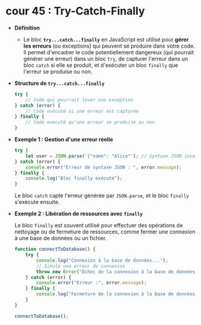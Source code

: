 # cour 45 : **Try-Catch-Finally**

-   **Définition**

    -   Le bloc **`try...catch...finally`** en JavaScript est utilisé pour **gérer les erreurs** (ou exceptions) qui peuvent se produire dans votre code. Il permet d'encadrer le code potentiellement dangereux (qui pourrait générer une erreur) dans un bloc `try`, de capturer l'erreur dans un bloc `catch` si elle se produit, et d'exécuter un bloc `finally` que l'erreur se produise ou non.

-   **Structure de `try...catch...finally`**

    ```javascript
    try {
        // Code qui pourrait lever une exception
    } catch (error) {
        // Code exécuté si une erreur est capturée
    } finally {
        // Code exécuté qu'une erreur se produise ou non
    }
    ```

-   **Exemple 1 : Gestion d'une erreur réelle**

    ```javascript
    try {
        let user = JSON.parse('{"name": "Alice"'); // Syntaxe JSON incorrecte
    } catch (error) {
        console.error("Erreur de syntaxe JSON : ", error.message);
    } finally {
        console.log("Bloc finally exécuté");
    }
    ```

    Le bloc `catch` capte l'erreur générée par `JSON.parse`, et le bloc `finally` s'exécute ensuite.

-   **Exemple 2 : Libération de ressources avec `finally`**

    Le bloc `finally` est souvent utilisé pour effectuer des opérations de nettoyage ou de fermeture de ressources, comme fermer une connexion à une base de données ou un fichier.

    ```javascript
    function connectToDatabase() {
        try {
            console.log("Connexion à la base de données...");
            // Simule une erreur de connexion
            throw new Error("Échec de la connexion à la base de données");
        } catch (error) {
            console.error("Erreur :", error.message);
        } finally {
            console.log("Fermeture de la connexion à la base de données...");
        }
    }

    connectToDatabase();
    ```
